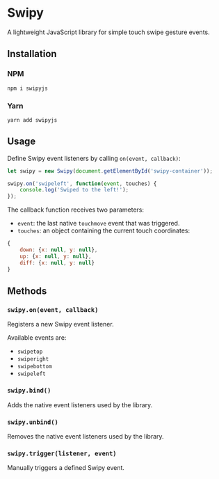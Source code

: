 # Swipy

A lightweight JavaScript library for simple touch swipe gesture events.

## Installation

### NPM

```npm i swipyjs```

### Yarn

```yarn add swipyjs```

## Usage

Define Swipy event listeners by calling `on(event, callback)`:

```javascript
let swipy = new Swipy(document.getElementById('swipy-container'));

swipy.on('swipeleft', function(event, touches) {
    console.log('Swiped to the left!');
});
```

The callback function receives two parameters:

- `event`: the last native `touchmove` event that was triggered.
- `touches`: an object containing the current touch coordinates:

```javascript
{
    down: {x: null, y: null},
    up: {x: null, y: null},
    diff: {x: null, y: null}
}
```

## Methods

### `swipy.on(event, callback)`

Registers a new Swipy event listener.

Available events are:

- `swipetop`
- `swiperight`
- `swipebottom`
- `swipeleft`

### `swipy.bind()`

Adds the native event listeners used by the library.

### `swipy.unbind()`

Removes the native event listeners used by the library.

### `swipy.trigger(listener, event)`

Manually triggers a defined Swipy event.
